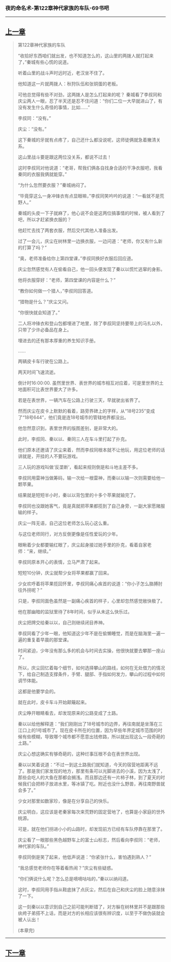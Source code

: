 ### 夜的命名术-第122章神代家族的车队-69书吧

--------
[上一章](./20cd7916579b781c8c581efacebdb4ab.md)
--------


>
>
>
>第122章神代家族的车队
>
>“收拾好东西咱们就出发，也不知道怎么的，这山里的两拨人就打起来了，”秦城有些心慌的说道。
>
>听着山里的战斗声时远时近，老汉坐不住了。
>
>他知道这一片就两拨人：秋狩队伍和张铜蛋的老板。
>
>可他总觉得有些不对劲，这两拨人是怎么打起来的呢？
>秦城看了李叔同和庆尘两人一眼，忍了半天还是忍不住问道：“你们二位一大早就进山了，有没有发生什么奇怪的事情，比如……”
>
>李叔同：“没有。”
>
>庆尘：“没有。”
>
>这下秦城的牙就有点疼了，自己还什么都没说呢，这师徒俩就急着撇清关系。
>
>这山里战斗要是跟这两位没关系，都说不过去！
>
>这时李叔同对他说道：“老哥，帮我们俩各自找身合适的干净衣服吧，我看秦同的衣服我俩就能穿。”
>
>“为什么忽然要衣服？”秦城纳闷了。
>
>“毕竟穿这么一身冲锋衣有点显眼嘛，”李叔同笑吟吟的说道：“一看就不是荒野人。”
>
>秦城的头皮一下子就麻了，他心说不会是这两位搞事情的时候，被人看到了吧，所以才赶紧换衣服的？
>
>他赶忙去找了两套衣服，然后交代其他人准备出发。
>
>过了一会儿，庆尘在树林里一边换衣服，一边问道：“老师，你又有什么新的打算了吗？”
>
>“奥，老师准备给你上第四堂课，”李叔同换好衣服后回应道。
>
>庆尘忽然感觉有人在偷看自己，他一回头便发现了秦以以慌忙逃窜的身影。
>
>他将衣服穿好：“老师，第四堂课的内容是什么？”
>
>“教你如何做一个猎人，”李叔同回答道。
>
>“猎物是什么？”庆尘又问。
>
>“你很快就会知道了。”
>
>二人将冲锋衣和登山包都埋进了地里，除了李叔同坚持要带上的马扎以外，只带了少许必备品在身上。
>
>埋进去的还有那本厚重的养生知识手册。
>
>……
>
>两辆皮卡车行驶在公路上。
>
>两天时间飞速流逝。
>
>倒计时16:00:00.
>虽然里世界、表世界的城市相互对应着，可是里世界的土地面积可比表世界要大了许多。
>
>若是在表世界，一辆汽车在公路上行驶三天，早就驶出省界了。
>
>然而庆尘在皮卡上默默的看着，路旁界碑上的字样，从“18号235”变成了“18号644”，他们竟是连18号城市的管辖地界都没出。
>
>他忽然意识到，表里世界的版图差别，是非常大的。
>
>此时，李叔同、秦以以、秦同三人在车斗里打起了扑克。
>
>他们原本还邀请了庆尘来着，然而李叔同根本就不让他玩，用这位老师的话讲就是，开挂的人不要玩游戏。
>
>三人玩的游戏叫做‘反垄断’，看起来规则倒是和斗地主差不多。
>
>李叔同用雷神当做筹码，输一次给一根雷神，而秦以以输一次则需要给他一颗苹果。
>
>结果就是短短半小时，秦以以背包里的十多个苹果就输完了。
>
>李叔同也没跟她客气，竟是真就把苹果都揽到了自己身旁，一副大家愿赌服输的样子。
>
>庆尘一阵无语，自己这位老师怎么玩心这么重。
>
>与这位老师同行，对方反倒更像是任性爱玩的少年。
>
>眼瞅着少女都要输红眼了，庆尘起身接过她手里的扑克，看着自家老师：“来，继续。”
>
>李叔同原本开心的表情，立马严肃了起来。
>
>短短10分钟，庆尘就帮少女将苹果都赢了回来。
>
>少女欢呼着将苹果揽回怀里，李叔同痛心疾首的说道：“你小子怎么胳膊肘往外拐呢？”
>
>只是，李叔同面色虽然是一副痛心疾首的样子，心里却忽然感觉敞快极了。
>
>他在那幽暗的监狱里待了8年时间，似乎从未这么快乐过。
>
>庆尘把牌交给秦以以，自己则继续闭目养神。
>
>李叔同看了少年一眼，他知道这少年不是在偷懒睡觉，而是在脑海里一遍一遍的重复着早晨的那堂课。
>
>时间紧迫，少年没有那么多的机会与时间去实操，他很快就要去攀那一座山了。
>
>所以，庆尘回忆着每个细节，如何选择攀山的路线，如何在无处借力的情况下，给自己制造支撑条件，手臂、腿部、手指如何发力，攀山的过程中如何调节体能。
>
>这都是他要学会的。
>
>就在此时，皮卡车斗开始颠簸起来。
>
>庆尘睁开眼睛看去，却发现原来的公路变成了土路。
>
>秦以以给他解释道：“我们刚刚出了18号城市的边界，再往南就是坐落在三江口上的1号城市了。现在皮卡所在的位置，因为早些年界定城市范围的时候有些模糊，导致哪个城市都不愿意出钱修路，所以就出现这么一段奇葩的土路。”
>
>庆尘心想这确实有够奇葩的，这种烂事压根不会在表世界出现。
>
>秦以以笑着说道：“不过一到这土路我们就知道，今天的宿营地距离不远了。那是我们家发现的地方，那里有条可以光脚进去的小溪，因为太浅了，那些会吃人的大鱼在那都会搁浅。而且那边还有一片柿子林，到了夏天的时候我们会把柿子放进水里，等冰镇了吃。附近也没什么野兽，再往南野兽就会多了。”
>
>少女对那里如数家珍，像是在分享自己的快乐。
>
>庆尘明白，这应该是老秦家每次来荒野的固定营地了，也算是小家庭的世外桃源。
>
>可是，就在他们拐进小小的山路时，却发现前方已经有车队停靠在那里了。
>
>庆尘看了一眼那些黑色越野车上的富士山标志，然后看向李叔同：“老师，神代家的车队。”
>
>李叔同倒是笑了起来，他低声说道：“你紧张什么，害怕遇到熟人？”
>
>“我总感觉老师你在等着看热闹？”庆尘有些疑惑。
>
>“你们俩说什么呢？怎么总是嘀嘀咕咕的，”秦以以纳闷道。
>
>这时，李叔同用手指从鞋底抹了点灰尘，然后在自己和庆尘的脸上随意涂抹了一下。
>
>这一刻秦以以意识到自己之前可能判断错了，对方躲在树林里并不是跟那些纨绔子弟搭不上话，而是对方的长相应该很有辨识度，以至于不做伪装就会被人认出！
>
>(本章完)
>
>

--------
[下一章](./31160f605b9bbda09e506c09db5b702c.md)
--------
